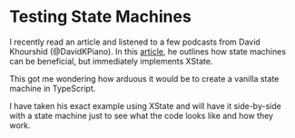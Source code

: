 # Testing State Machines

I recently read an article and listened to a few podcasts from David Khourshid (@DavidKPiano).
In this [article](https://dev.to/davidkpiano/no-disabling-a-button-is-not-app-logic-598i), he outlines how state machines can be beneficial, but immediately implements XState.

This got me wondering how arduous it would be to create a vanilla state machine in TypeScript. 

I have taken his exact example using XState and will have it side-by-side with a state machine just to see what the code looks like and how they work.
